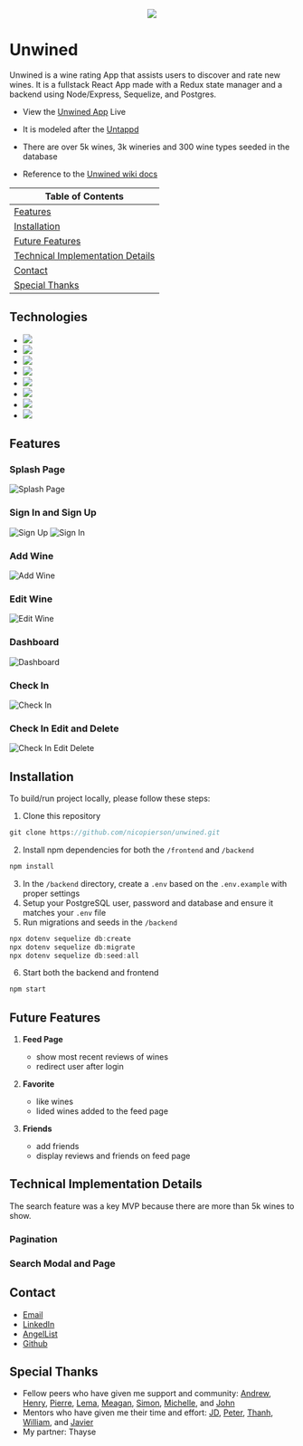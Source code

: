 <p align='center'>
  <img src='frontend/src/assets/unwined_logo_large.png' >
</p>

# Unwined
Unwined is a wine rating App that assists users to discover and rate new wines. It is a fullstack React App made with a Redux state manager and a backend using Node/Express, Sequelize, and Postgres. 

* View the <a href='https://unwined-wine-app.herokuapp.com/'>Unwined App</a> Live
* It is modeled after the <a href='https://untappd.com/'>Untappd</a>
* There are over 5k wines, 3k wineries and 300 wine types seeded in the database

* Reference to the <a href='https://www.github.com/nicopierson/unwined/wiki'>Unwined wiki docs</a>

| Table of Contents |
| --- |
| [Features](#features) |
| [Installation](#installation) |
| [Future Features](#future-features) |
| [Technical Implementation Details](#technical-implementation-details) |
| [Contact](#contact) |
| [Special Thanks](#special-thanks) |

## Technologies
* <a href="https://developer.mozilla.org/en-US/docs/Web/JavaScript"><img src="https://img.shields.io/badge/-JavaScript-F7DF1E?logo=JavaScript&logoColor=333333" /></a>
* <a href="https://www.postgresql.org/"><img src="https://img.shields.io/badge/-PostgreSQL-336791?logo=PostgreSQL" /></a>
* <a href="https://sequelize.org/"><img src="https://img.shields.io/badge/-Sequelize-039BE5" /></a>
* <a href="https://www.npmjs.com/package/express"><img src="https://img.shields.io/badge/-Express.js-000000?logo=Express" /></a>
* <a href="https://nodejs.org/"><img src="https://img.shields.io/badge/Node.js-43853D?style=flat&logo=node.js&logoColor=white"></a>
* <a href="https://reactjs.org/"><img src="https://img.shields.io/badge/react-%2320232a.svg?style=flat&logo=react&logoColor=%2361DAFB"></a>
* <a href="https://redux.js.org/"><img src="https://img.shields.io/badge/redux-%23593d88.svg?style=flat&logo=redux&logoColor=white"></a>
* <a href="https://developer.mozilla.org/en-US/docs/Web/CSS"><img src="https://img.shields.io/badge/-CSS3-1572B6?logo=CSS3" /></a>

## Features

### Splash Page
![Splash Page](./readme_assets/splash_page.png)

### Sign In and Sign Up
![Sign Up](./readme_assets/sign_up.png)
![Sign In](./readme_assets/sign_in.png)

### Add Wine
![Add Wine](./readme_assets/add_wine.png)

### Edit Wine
![Edit Wine](./readme_assets/edit_wine.png)

### Dashboard
![Dashboard](./readme_assets/dashboard.png)

### Check In
![Check In](./readme_assets/check_in.png)

### Check In Edit and Delete
![Check In Edit Delete](./readme_assets/check_in_edit.png)

## Installation
To build/run project locally, please follow these steps:

1. Clone this repository

```javascript
git clone https://github.com/nicopierson/unwined.git
```

2. Install npm dependencies for both the `/frontend` and `/backend`

```javascript
npm install
```

3. In the `/backend` directory, create a `.env` based on the `.env.example` with proper settings
4. Setup your PostgreSQL user, password and database and ensure it matches your `.env` file
5. Run migrations and seeds in the `/backend`

```javascript
npx dotenv sequelize db:create
npx dotenv sequelize db:migrate
npx dotenv sequelize db:seed:all
```

6. Start both the backend and frontend

```javascript
npm start
```

## Future Features

1. __Feed Page__ 
    * show most recent reviews of wines
    * redirect user after login

2. __Favorite__
    * like wines
    * lided wines added to the feed page

3. __Friends__
    * add friends
    * display reviews and friends on feed page

## Technical Implementation Details
The search feature was a key MVP because there are more than 5k wines to show. 

### Pagination

### Search Modal and Page

## Contact

* [Email](mailto:nicogpt@gmail.com)
* [LinkedIn](https://www.linkedin.com/in/nico-pierson/)
* [AngelList]()
* [Github](https://github.com/nicopierson)

## Special Thanks
* Fellow peers who have given me support and community: [Andrew](https://github.com/andru17urdna), [Henry](https://github.com/hnrywltn), [Pierre](https://github.com/TheGuilbotine), [Lema](https://github.com/lemlooma), [Meagan](https://github.com/meagan13), [Simon](https://github.com/Simonvargas), [Michelle](https://github.com/michellekontoff), and [John](https://github.com/Jomix-13)
* Mentors who have given me their time and effort: [JD](https://github.com/jdrichardstech), [Peter](https://github.com/Lazytangent), [Thanh](https://github.com/tawnthanh), [William](https://github.com/WJVincent), and [Javier](https://github.com/javiermortiz) 
* My partner: Thayse
